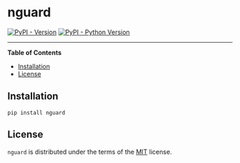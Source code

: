 # nguard

[![PyPI - Version](https://img.shields.io/pypi/v/nguard.svg)](https://pypi.org/project/nguard)
[![PyPI - Python Version](https://img.shields.io/pypi/pyversions/nguard.svg)](https://pypi.org/project/nguard)

-----

**Table of Contents**

- [Installation](#installation)
- [License](#license)

## Installation

```console
pip install nguard
```

## License

`nguard` is distributed under the terms of the [MIT](https://spdx.org/licenses/MIT.html) license.
